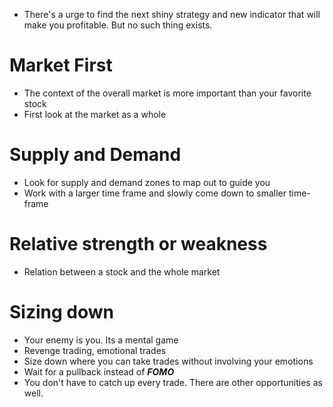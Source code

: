 
- There's a urge to find the next shiny strategy and new indicator that will make you profitable. But no such thing exists.

# Market First
- The context of the overall market is more important than your favorite stock
- First look at the market as a whole

# Supply and Demand
- Look for supply and demand zones to map out to guide you
- Work with a larger time frame and slowly come down to smaller time-frame

# Relative strength or weakness
- Relation between a stock and the whole market

# Sizing down
- Your enemy is you. Its a mental game
- Revenge trading, emotional trades
- Size down where you can take trades without involving your emotions
- Wait for a pullback instead of ***FOMO***
- You don't have to catch up every trade. There are other opportunities as well.